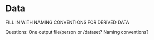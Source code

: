 # Data


FILL IN WITH NAMING CONVENTIONS FOR DERIVED DATA

Questions: One output file/person or /dataset?
Naming conventions?